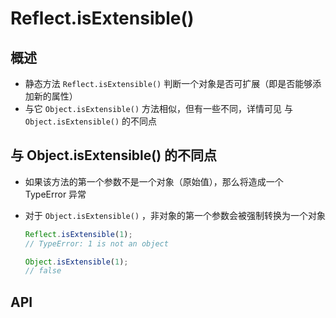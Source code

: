 # Reflect.isExtensible()

## 概述

+ 静态方法 `Reflect.isExtensible()` 判断一个对象是否可扩展（即是否能够添加新的属性）
+ 与它 `Object.isExtensible()` 方法相似，但有一些不同，详情可见 与 `Object.isExtensible()` 的不同点

## 与 Object.isExtensible() 的不同点

+ 如果该方法的第一个参数不是一个对象（原始值），那么将造成一个 TypeError 异常
+ 对于 `Object.isExtensible()` ，非对象的第一个参数会被强制转换为一个对象

  ```js
  Reflect.isExtensible(1);
  // TypeError: 1 is not an object

  Object.isExtensible(1);
  // false
  ```

## API


